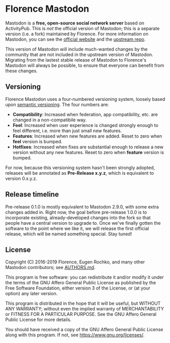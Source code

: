 Florence Mastodon
=================

Mastodon is a **free, open-source social network server** based on ActivityPub. This is *not* the
official version of Mastodon; this is a separate version (i.e. a fork) maintained by Florence. For
more information on Mastodon, you can see the [official website] and the [upstream repo].

[official website]: https://joinmastodon.org
[upstream repo]: https://github.com/tootsuite/mastodon

This version of Mastodon will include much-wanted changes by the community that are not included
in the upstream version of Mastodon. Migrating from the lastest stable release of Mastodon to
Florence's Mastodon will always be possible, to ensure that everyone can benefit from these
changes.

## Versioning

Florence Mastodon uses a four-numbered versioning system, loosely based upon [semantic
versioning]. The four numbers are:
* **Compatibility**: Increased when federation, app compatibility, etc. are changed in a
  non-compatibile way.
* **Feel**: Increased when user experience is changed strongly enough to feel different, i.e. more
  than just small new features.
* **Features**: Increased when new features are added. Reset to zero when **feel** version is
  bumped.
* **Hotfixes**: Increased when fixes are substantial enough to release a new version without any new
  features. Reset to zero when **feature** version is bumped.

For now, because this versioning system hasn't been strongly adopted, releases will be annotated as
**Pre-Release x.y.z**, which is equivalent to version 0.x.y.z.

[semantic versioning]: https://semver.org

## Release timeline

Pre-release 0.1.0 is mostly equivalent to Mastodon 2.9.0, with some extra changes added in.
Right now, the goal before pre-release 1.0.0 is to incorporate existing, already-developed changes
into the fork so that people have a central version to upgrade to. Once we've finally gotten the
software to the point where we like it, we will release the first official release, which will be
named something special. Stay tuned!

## License

Copyright (C) 2016-2019 Florence, Eugen Rochko, and many other Mastodon contributors; see [AUTHORS.md](AUTHORS.md).

This program is free software: you can redistribute it and/or modify it under the terms of the GNU Affero General Public License as published by the Free Software Foundation, either version 3 of the License, or (at your option) any later version.

This program is distributed in the hope that it will be useful, but WITHOUT ANY WARRANTY; without even the implied warranty of MERCHANTABILITY or FITNESS FOR A PARTICULAR PURPOSE. See the GNU Affero General Public License for more details.

You should have received a copy of the GNU Affero General Public License along with this program. If not, see <https://www.gnu.org/licenses/>.
